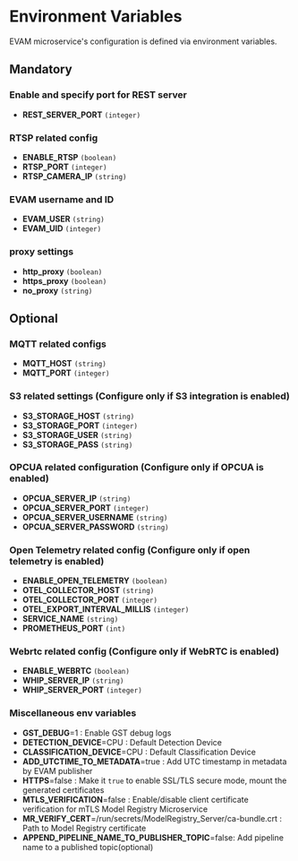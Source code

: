 # Environment Variables
EVAM microservice's configuration is defined via environment variables.

## Mandatory 
### Enable and specify port for REST server 
- **REST_SERVER_PORT** `(integer)`

### RTSP related config
- **ENABLE_RTSP** `(boolean)`
- **RTSP_PORT** `(integer)`
- **RTSP_CAMERA_IP** `(string)`

### EVAM username and ID 
- **EVAM_USER** `(string)`
- **EVAM_UID** `(integer)`

### proxy settings
- **http_proxy** `(boolean)`
- **https_proxy** `(boolean)`
- **no_proxy** `(string)` 

## Optional

### MQTT related configs 
- **MQTT_HOST** `(string)`
- **MQTT_PORT** `(integer)`

### S3 related settings (Configure only if S3 integration is enabled)
- **S3_STORAGE_HOST** `(string)`
- **S3_STORAGE_PORT** `(integer)` 
- **S3_STORAGE_USER** `(string)` 
- **S3_STORAGE_PASS** `(string)`

### OPCUA related configuration (Configure only if OPCUA is enabled)
- **OPCUA_SERVER_IP** `(string)`
- **OPCUA_SERVER_PORT** `(integer)`
- **OPCUA_SERVER_USERNAME** `(string)`
- **OPCUA_SERVER_PASSWORD** `(string)`

### Open Telemetry related config (Configure only if open telemetry is enabled)
- **ENABLE_OPEN_TELEMETRY** `(boolean)`
- **OTEL_COLLECTOR_HOST** `(string)`
- **OTEL_COLLECTOR_PORT** `(integer)`
- **OTEL_EXPORT_INTERVAL_MILLIS** `(integer)`
- **SERVICE_NAME** `(string)`
- **PROMETHEUS_PORT** `(int)`

### Webrtc related config (Configure only if WebRTC is enabled)
- **ENABLE_WEBRTC** `(boolean)`
- **WHIP_SERVER_IP** `(string)`
- **WHIP_SERVER_PORT** `(integer)`

### Miscellaneous env variables 
- **GST_DEBUG**=1 : Enable GST debug logs
- **DETECTION_DEVICE**=CPU : Default Detection Device
- **CLASSIFICATION_DEVICE**=CPU : Default Classification Device
- **ADD_UTCTIME_TO_METADATA**=true : Add UTC timestamp in metadata by EVAM publisher
- **HTTPS**=false : Make it `true` to enable SSL/TLS secure mode, mount the generated certificates
- **MTLS_VERIFICATION**=false : Enable/disable client certificate verification for mTLS Model Registry Microservice
- **MR_VERIFY_CERT**=/run/secrets/ModelRegistry_Server/ca-bundle.crt : Path to Model Registry certificate
- **APPEND_PIPELINE_NAME_TO_PUBLISHER_TOPIC**=false: Add pipeline name to a published topic(optional)